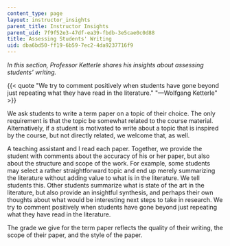 ```yaml
---
content_type: page
layout: instructor_insights
parent_title: Instructor Insights
parent_uid: 7f9f52e3-47df-ea39-fbdb-3e5cae0c0d88
title: Assessing Students' Writing
uid: dba6bd50-ff19-6b59-7ec2-4da9237716f9
---
```


_In this section, Professor Ketterle shares his insights about assessing students’ writing._

{{< quote "We try to comment positively when students have gone beyond just repeating what they have read in the literature." "—Wolfgang Ketterle" >}}

We ask students to write a term paper on a topic of their choice. The only requirement is that the topic be somewhat related to the course material. Alternatively, if a student is motivated to write about a topic that is inspired by the course, but not directly related, we welcome that, as well.

A teaching assistant and I read each paper. Together, we provide the student with comments about the accuracy of his or her paper, but also about the structure and scope of the work. For example, some students may select a rather straightforward topic and end up merely summarizing the literature without adding value to what is in the literature. We tell students this. Other students summarize what is state of the art in the literature, but also provide an insightful synthesis, and perhaps their own thoughts about what would be interesting next steps to take in research. We try to comment positively when students have gone beyond just repeating what they have read in the literature.

The grade we give for the term paper reflects the quality of their writing, the scope of their paper, and the style of the paper.